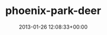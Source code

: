 ---
title:		"phoenix-park-deer"
type:		"upload"
description:		"TBC"
date:		"2013-01-26 12:08:33+00:00"
album:		"nature"
filename:		"phoenix-park-deer.md"
series:		""
cl_public_id:		"nature/phoenix-park-deer"
cl_version:		1497005102
format:		"tiff"
bytes:		6595352
width:		2560
height:		1440
exposure_mode:		"Auto"
program:		"Aperture-priority AE"
aperture:		"4.5"
focal_length:		"200.0 mm"
iso:		"200"
shutter_speed:		"1/320"
metering:		"Multi-segment"
flash:		"Off, Did not fire"
white_balance:		"As Shot"
colour_temp:		"5300"
has_crop:		"false"
orientation:		"Horizontal (normal)"
camera_model:		"NIKON D7000"
lens_info:		"70-200mm f/2.8"
artist:		"Matt Finucane"
x_resolution:		"300"
y_resolution:		"300"
---